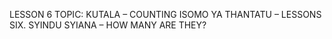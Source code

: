 LESSON 6
TOPIC: KUTALA – COUNTING
ISOMO YA THANTATU – LESSONS SIX. SYINDU SYIANA – HOW MANY ARE THEY?

